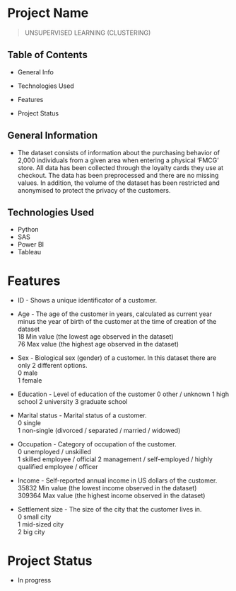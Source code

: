 # Project Name
> UNSUPERVISED LEARNING (CLUSTERING)

## Table of Contents
* General Info

* Technologies Used

* Features

* Project Status

## General Information
- The dataset consists of information about the purchasing behavior of 2,000 individuals from a given area when entering a physical ‘FMCG’ store. All data   has been collected through the loyalty cards they use at checkout. The data has been preprocessed and there are no missing values. In addition, the     volume of the dataset has been restricted and anonymised to protect the privacy of the customers. 

## Technologies Used
- Python
- SAS
- Power BI
- Tableau

# Features
- ID - Shows a unique identificator of a customer.	
- Age - The age of the customer in years, calculated as current year minus the year of birth of the customer at the time of creation of the dataset				
        18 Min value (the lowest age observed in the dataset)							
        76  Max value (the highest age observed in the dataset)							
- Sex - Biological sex (gender) of a customer. In this dataset there are only 2 different options.	
                   0 male	
                   1 female	
- Education - Level of education of the customer
              0 other / unknown
              1 high school
              2 university
              3 graduate school

- Marital status - Marital status of a customer.	
                  0 single	
                  1 non-single (divorced / separated / married / widowed)	

- Occupation - Category of occupation of the customer.	
               0	unemployed / unskilled	
               1	skilled employee / official	
               2	management / self-employed / highly qualified employee / officer	

- Income - Self-reported annual income in US dollars of the customer.	
           35832	Min value (the lowest income observed in the dataset)	
           309364	Max value (the highest income observed in the dataset)
- Settlement size - The size of the city that the customer lives in.	
                    0	small city	
                    1	mid-sized city	
                    2	big city	

# Project Status
- In progress
